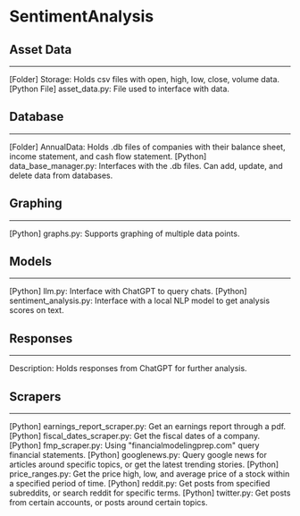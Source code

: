 # SentimentAnalysis

## Asset Data

---

[Folder] Storage: Holds csv files with open, high, low, close, volume data.
[Python File] asset_data.py: File used to interface with data.

## Database

---

[Folder] AnnualData: Holds .db files of companies with their balance sheet, income statement, and cash flow statement.
[Python] data_base_manager.py: Interfaces with the .db files. Can add, update, and delete data from databases.

## Graphing

---

[Python] graphs.py: Supports graphing of multiple data points.

## Models

---

[Python] llm.py: Interface with ChatGPT to query chats.
[Python] sentiment_analysis.py: Interface with a local NLP model to get analysis scores on text.

## Responses

---

Description: Holds responses from ChatGPT for further analysis.

## Scrapers

---

[Python] earnings_report_scraper.py: Get an earnings report through a pdf.
[Python] fiscal_dates_scraper.py: Get the fiscal dates of a company.
[Python] fmp_scraper.py: Using "financialmodelingprep.com" query financial statements.
[Python] googlenews.py: Query google news for articles around specific topics, or get the latest trending stories.
[Python] price_ranges.py: Get the price high, low, and average price of a stock within a specified period of time.
[Python] reddit.py: Get posts from specified subreddits, or search reddit for specific terms.
[Python] twitter.py: Get posts from certain accounts, or posts around certain topics.
